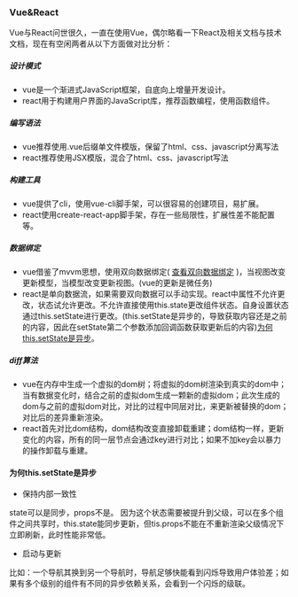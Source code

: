 ### Vue&React

Vue与React问世很久，一直在使用Vue，偶尔略看一下React及相关文档与技术文档，现在有空闲两者从以下方面做对比分析：

##### 设计模式
* vue是一个渐进式JavaScript框架，自底向上增量开发设计。
* react用于构建用户界面的JavaScript库，推荐函数编程，使用函数组件。

##### 编写语法
* vue推荐使用.vue后缀单文件模版，保留了html、css、javascript分离写法
* react推荐使用JSX模版，混合了html、css、javascript写法

##### 构建工具
* vue提供了cli，使用vue-cli脚手架，可以很容易的创建项目，易扩展。
* react使用create-react-app脚手架，存在一些局限性，扩展性差不能配置等。

##### 数据绑定
* vue借鉴了mvvm思想，使用双向数据绑定( [查看双向数据绑定](https://github.com/chglyn/skills_note/blob/master/vue/base-vue.js) )，当视图改变更新模型，当模型改变更新视图。(vue的更新是微任务)
* react是单向数据流，如果需要双向数据可以手动实现。react中属性不允许更改，状态试允许更改。不允许直接使用this.state更改组件状态。自身设置状态通过this.setState进行更改。(this.setState是异步的，导致获取内容还是之前的内容，因此在setState第二个参数添加回调函数获取更新后的内容)[为何this.setState是异步](#setState)。


##### diff算法
* vue在内存中生成一个虚拟的dom树；将虚拟的dom树渲染到真实的dom中；当有数据变化时，结合之前的虚拟dom生成一颗新的虚拟dom；此次生成的dom与之前的虚拟dom对比，对比的过程中同层对比，来更新被替换的dom；对比后的差异重新渲染。
* react首先对比dom结构，dom结构改变直接卸载重建；dom结构一样，更新变化的内容，所有的同一层节点会通过key进行对比；如果不加key会以暴力的操作卸载与重建。


#### <a id="setState">为何this.setState是异步</a>
* 保持内部一致性

state可以是同步，props不是。 因为这个状态需要被提升到父级，可以在多个组件之间共享时，this.state能同步更新，但tis.props不能在不重新渲染父级情况下立即刷新，此时性能非常低。


* 启动与更新

比如：一个导航其换到另一个导航时，导航足够快能看到闪烁导致用户体验差；如果有多个级别的组件有不同的异步依赖关系，会看到一个闪烁的级联。